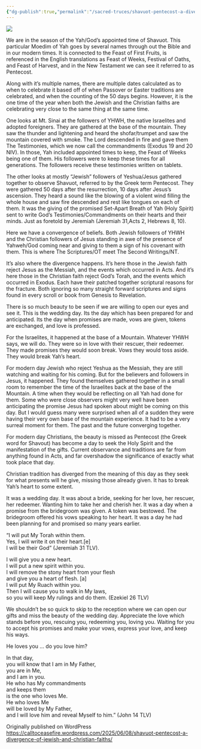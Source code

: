 ```yaml
---
{"dg-publish":true,"permalink":"/sacred-truces/shavuot-pentecost-a-divergence-of-jewish-and-christian-faiths/"}
---
```



![](https://calltoceasefire.wordpress.com/wp-content/uploads/2024/06/menorah.jpg)

We are in the season of the Yah/God’s appointed time of Shavuot. This particular Moedim of Yah goes by several names through out the Bible and in our modern times. It is connected to the Feast of First Fruits, is referenced in the English translations as Feast of Weeks, Festival of Oaths, and Feast of Harvest, and in the New Testament we can see it referred to as Pentecost.

Along with it’s multiple names, there are multiple dates calculated as to when to celebrate it based off of when Passover or Easter traditions are celebrated, and when the counting of the 50 days begins. However, it is the one time of the year when both the Jewish and the Christian faiths are celebrating very close to the same thing at the same time.

One looks at Mt. Sinai at the followers of YHWH, the native Israelites and adopted foreigners. They are gathered at the base of the mountain. They saw the thunder and lightening and heard the shofar/trumpet and saw the mountain covered with smoke. The Lord descended in fire and gave them The Testimonies, which we now call the commandments (Exodus 19 and 20 NIV). In those, Yah included appointed times to keep, the Feast of Weeks being one of them. His followers were to keep these times for all generations. The followers receive these testimonies written on tablets.

The other looks at mostly “Jewish” followers of Yeshua/Jesus gathered together to observe Shavuot, referred to by the Greek term Pentecost. They were gathered 50 days after the resurrection, 10 days after Jesus’s ascension. They heard a sound like the blowing of a violent wind filling the whole house and saw fire descended and rest like tongues on each of them. It was the giving of the promised Set-Apart Breath of Yah (Holy Spirit) sent to write God’s Testimonies/Commandments on their hearts and their minds. Just as foretold by Jeremiah (Jeremiah 31,Acts 2, Hebrews 8, 10).

Here we have a convergence of beliefs. Both Jewish followers of YHWH and the Christian followers of Jesus standing in awe of the presence of Yahweh/God coming near and giving to them a sign of his covenant with them. This is where The Scriptures/OT meet The Second Writings/NT.

It’s also where the divergence happens. It’s here those in the Jewish faith reject Jesus as the Messiah, and the events which occurred in Acts. And it’s here those in the Christian faith reject God’s Torah, and the events which occurred in Exodus. Each have their patched together scriptural reasons for the fracture. Both ignoring so many straight forward scriptures and signs found in every scroll or book from Genesis to Revelation.

There is so much beauty to be seen if we are willing to open our eyes and see it. This is the wedding day. Its the day which has been prepared for and anticipated. Its the day when promises are made, vows are given, tokens are exchanged, and love is professed.

For the Israelites, it happened at the base of a Mountain. Whatever YHWH says, we will do. They were so in love with their rescuer, their redeemer. They made promises they would soon break. Vows they would toss aside. They would break Yah’s heart.

For modern day Jewish who reject Yeshua as the Messiah, they are still watching and waiting for his coming. But for the believers and followers in Jesus, it happened. They found themselves gathered together in a small room to remember the time of the Israelites back at the base of the Mountain. A time when they would be reflecting on all Yah had done for them. Some who were close observers might very well have been anticipating the promise Jesus had spoken about might be coming on this day. But I would guess many were surprised when all of a sudden they were having their very own base of the mountain experience. It had to be a very surreal moment for them. The past and the future converging together.

For modern day Christians, the beauty is missed as Pentecost (the Greek word for Shavout) has become a day to seek the Holy Spirit and the manifestation of the gifts. Current observance and traditions are far from anything found in Acts, and far overshadow the significance of exactly what took place that day.

Christian tradition has diverged from the meaning of this day as they seek for what presents will he give, missing those already given. It has to break Yah’s heart to some extent.

It was a wedding day. It was about a bride, seeking for her love, her rescuer, her redeemer. Wanting him to take her and cherish her. It was a day when a promise from the bridegroom was given. A token was bestowed. The bridegroom offered his vows speaking to her heart. It was a day he had been planning for and promised so many years earlier.

“I will put My Torah within them.  
Yes, I will write it on their heart.\[e\]  
I will be their God” (Jeremiah 31 TLV).

I will give you a new heart.  
I will put a new spirit within you.  
I will remove the stony heart from your flesh  
and give you a heart of flesh. \[a\]  
I will put My Ruach within you.  
Then I will cause you to walk in My laws,  
so you will keep My rulings and do them. (Ezekiel 26 TLV)

We shouldn’t be so quick to skip to the reception where we can open our gifts and miss the beauty of the wedding day. Appreciate the love which stands before you, rescuing you, redeeming you, loving you. Waiting for you to accept his promises and make your vows, express your love, and keep his ways.

He loves you … do you love him?

In that day,  
you will know that I am in My Father,  
you are in Me,  
and I am in you.  
He who has My commandments  
and keeps them  
is the one who loves Me.  
He who loves Me  
will be loved by My Father,  
and I will love him and reveal Myself to him.” (John 14 TLV)

Originally published on WordPress https://calltoceasefire.wordpress.com/2025/06/08/shavuot-pentecost-a-divergence-of-jewish-and-christian-faiths/
